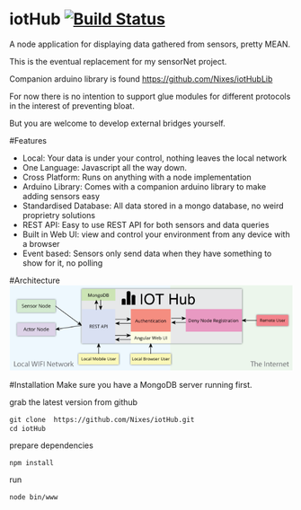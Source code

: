 # iotHub [![Build Status](https://travis-ci.org/Nixes/iotHub.svg?branch=master)](https://travis-ci.org/Nixes/iotHub)
A node application for displaying data gathered from sensors, pretty MEAN.

This is the eventual replacement for my sensorNet project.

Companion arduino library is found https://github.com/Nixes/iotHubLib

For now there is no intention to support glue modules for different protocols in the interest of preventing bloat. 

But you are welcome to develop external bridges yourself.

#Features
- Local: Your data is under your control, nothing leaves the local network
- One Language: Javascript all the way down.
- Cross Platform: Runs on anything with a node implementation
- Arduino Library: Comes with a companion arduino library to make adding sensors easy
- Standardised Database: All data stored in a mongo database, no weird proprietry solutions
- REST API: Easy to use REST API for both sensors and data queries
- Built in Web UI: view and control your environment from any device with a browser
- Event based: Sensors only send data when they have something to show for it, no polling

#Architecture
![Alt text](iothub-architecture.png)

#Installation
Make sure you have a MongoDB server running first.

grab the latest version from github
```
git clone  https://github.com/Nixes/iotHub.git
cd iotHub
```

prepare dependencies
```
npm install
```

run
```
node bin/www
```

